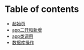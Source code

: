 # Table of contents

* [起始页](README.md)
* [app二开和新增](app-er-kai-he-xin-zeng.md)
* [app类调用](app-lei-tiao-yong.md)
* [数据库操作](shu-ju-ku-cao-zuo.md)

